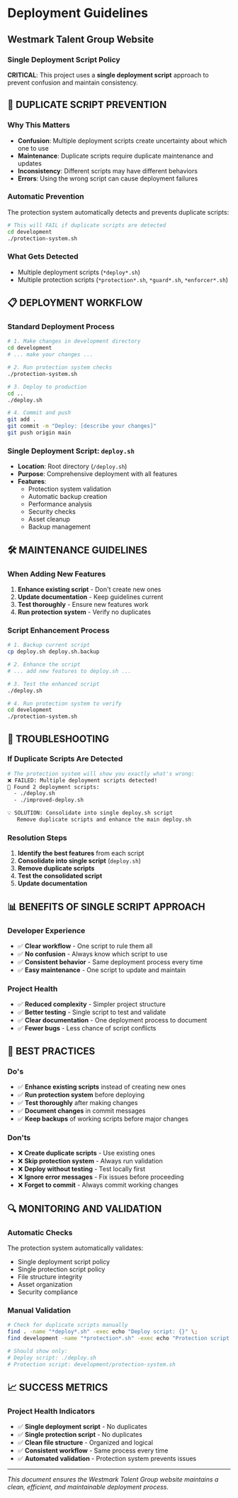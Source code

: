 # Deployment Guidelines

## Westmark Talent Group Website

### Single Deployment Script Policy

**CRITICAL**: This project uses a **single deployment script** approach to prevent confusion and maintain consistency.

## 🚨 **DUPLICATE SCRIPT PREVENTION**

### Why This Matters
- **Confusion**: Multiple deployment scripts create uncertainty about which one to use
- **Maintenance**: Duplicate scripts require duplicate maintenance and updates
- **Inconsistency**: Different scripts may have different behaviors
- **Errors**: Using the wrong script can cause deployment failures

### Automatic Prevention
The protection system automatically detects and prevents duplicate scripts:

```bash
# This will FAIL if duplicate scripts are detected
cd development
./protection-system.sh
```

### What Gets Detected
- Multiple deployment scripts (`*deploy*.sh`)
- Multiple protection scripts (`*protection*.sh`, `*guard*.sh`, `*enforcer*.sh`)

## 📋 **DEPLOYMENT WORKFLOW**

### Standard Deployment Process
```bash
# 1. Make changes in development directory
cd development
# ... make your changes ...

# 2. Run protection system checks
./protection-system.sh

# 3. Deploy to production
cd ..
./deploy.sh

# 4. Commit and push
git add .
git commit -m "Deploy: [describe your changes]"
git push origin main
```

### Single Deployment Script: `deploy.sh`
- **Location**: Root directory (`/deploy.sh`)
- **Purpose**: Comprehensive deployment with all features
- **Features**:
  - Protection system validation
  - Automatic backup creation
  - Performance analysis
  - Security checks
  - Asset cleanup
  - Backup management

## 🛠️ **MAINTENANCE GUIDELINES**

### When Adding New Features
1. **Enhance existing script** - Don't create new ones
2. **Update documentation** - Keep guidelines current
3. **Test thoroughly** - Ensure new features work
4. **Run protection system** - Verify no duplicates

### Script Enhancement Process
```bash
# 1. Backup current script
cp deploy.sh deploy.sh.backup

# 2. Enhance the script
# ... add new features to deploy.sh ...

# 3. Test the enhanced script
./deploy.sh

# 4. Run protection system to verify
cd development
./protection-system.sh
```

## 🔧 **TROUBLESHOOTING**

### If Duplicate Scripts Are Detected
```bash
# The protection system will show you exactly what's wrong:
❌ FAILED: Multiple deployment scripts detected!
🚨 Found 2 deployment scripts:
  - ./deploy.sh
  - ./improved-deploy.sh

💡 SOLUTION: Consolidate into single deploy.sh script
   Remove duplicate scripts and enhance the main deploy.sh
```

### Resolution Steps
1. **Identify the best features** from each script
2. **Consolidate into single script** (`deploy.sh`)
3. **Remove duplicate scripts**
4. **Test the consolidated script**
5. **Update documentation**

## 📊 **BENEFITS OF SINGLE SCRIPT APPROACH**

### Developer Experience
- ✅ **Clear workflow** - One script to rule them all
- ✅ **No confusion** - Always know which script to use
- ✅ **Consistent behavior** - Same deployment process every time
- ✅ **Easy maintenance** - One script to update and maintain

### Project Health
- ✅ **Reduced complexity** - Simpler project structure
- ✅ **Better testing** - Single script to test and validate
- ✅ **Clear documentation** - One deployment process to document
- ✅ **Fewer bugs** - Less chance of script conflicts

## 🎯 **BEST PRACTICES**

### Do's
- ✅ **Enhance existing scripts** instead of creating new ones
- ✅ **Run protection system** before deploying
- ✅ **Test thoroughly** after making changes
- ✅ **Document changes** in commit messages
- ✅ **Keep backups** of working scripts before major changes

### Don'ts
- ❌ **Create duplicate scripts** - Use existing ones
- ❌ **Skip protection system** - Always run validation
- ❌ **Deploy without testing** - Test locally first
- ❌ **Ignore error messages** - Fix issues before proceeding
- ❌ **Forget to commit** - Always commit working changes

## 🔍 **MONITORING AND VALIDATION**

### Automatic Checks
The protection system automatically validates:
- Single deployment script policy
- Single protection script policy
- File structure integrity
- Asset organization
- Security compliance

### Manual Validation
```bash
# Check for duplicate scripts manually
find . -name "*deploy*.sh" -exec echo "Deploy script: {}" \;
find development -name "*protection*.sh" -exec echo "Protection script: {}" \;

# Should show only:
# Deploy script: ./deploy.sh
# Protection script: development/protection-system.sh
```

## 📈 **SUCCESS METRICS**

### Project Health Indicators
- ✅ **Single deployment script** - No duplicates
- ✅ **Single protection script** - No duplicates
- ✅ **Clean file structure** - Organized and logical
- ✅ **Consistent workflow** - Same process every time
- ✅ **Automated validation** - Protection system prevents issues

---

*This document ensures the Westmark Talent Group website maintains a clean, efficient, and maintainable deployment process.*
